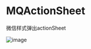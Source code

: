 # MQActionSheet
微信样式弹出actionSheet

 ![image](https://github.com/ButBueatiful/dotvim/raw/master/screenshots/vim-screenshot.jpg)
